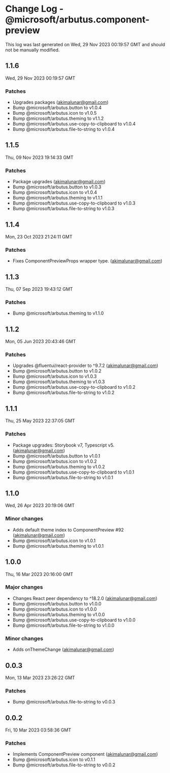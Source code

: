 # Change Log - @microsoft/arbutus.component-preview

This log was last generated on Wed, 29 Nov 2023 00:19:57 GMT and should not be manually modified.

<!-- Start content -->

## 1.1.6

Wed, 29 Nov 2023 00:19:57 GMT

### Patches

- Upgrades packages (akimalunar@gmail.com)
- Bump @microsoft/arbutus.button to v1.0.4
- Bump @microsoft/arbutus.icon to v1.0.5
- Bump @microsoft/arbutus.theming to v1.1.2
- Bump @microsoft/arbutus.use-copy-to-clipboard to v1.0.4
- Bump @microsoft/arbutus.file-to-string to v1.0.4

## 1.1.5

Thu, 09 Nov 2023 19:14:33 GMT

### Patches

- Package upgrades (akimalunar@gmail.com)
- Bump @microsoft/arbutus.button to v1.0.3
- Bump @microsoft/arbutus.icon to v1.0.4
- Bump @microsoft/arbutus.theming to v1.1.1
- Bump @microsoft/arbutus.use-copy-to-clipboard to v1.0.3
- Bump @microsoft/arbutus.file-to-string to v1.0.3

## 1.1.4

Mon, 23 Oct 2023 21:24:11 GMT

### Patches

- Fixes ComponentPreviewProps wrapper type. (akimalunar@gmail.com)

## 1.1.3

Thu, 07 Sep 2023 19:43:12 GMT

### Patches

- Bump @microsoft/arbutus.theming to v1.1.0

## 1.1.2

Mon, 05 Jun 2023 20:43:46 GMT

### Patches

- Upgrades @fluentui/react-provider to ^9.7.2 (akimalunar@gmail.com)
- Bump @microsoft/arbutus.button to v1.0.2
- Bump @microsoft/arbutus.icon to v1.0.3
- Bump @microsoft/arbutus.theming to v1.0.3
- Bump @microsoft/arbutus.use-copy-to-clipboard to v1.0.2
- Bump @microsoft/arbutus.file-to-string to v1.0.2

## 1.1.1

Thu, 25 May 2023 22:37:05 GMT

### Patches

- Package upgrades: Storybook v7, Typescript v5. (akimalunar@gmail.com)
- Bump @microsoft/arbutus.button to v1.0.1
- Bump @microsoft/arbutus.icon to v1.0.2
- Bump @microsoft/arbutus.theming to v1.0.2
- Bump @microsoft/arbutus.use-copy-to-clipboard to v1.0.1
- Bump @microsoft/arbutus.file-to-string to v1.0.1

## 1.1.0

Wed, 26 Apr 2023 20:19:06 GMT

### Minor changes

- Adds default theme index to ComponentPreview #92 (akimalunar@gmail.com)
- Bump @microsoft/arbutus.icon to v1.0.1
- Bump @microsoft/arbutus.theming to v1.0.1

## 1.0.0

Thu, 16 Mar 2023 20:16:00 GMT

### Major changes

- Changes React peer dependency to ^18.2.0 (akimalunar@gmail.com)
- Bump @microsoft/arbutus.button to v1.0.0
- Bump @microsoft/arbutus.icon to v1.0.0
- Bump @microsoft/arbutus.theming to v1.0.0
- Bump @microsoft/arbutus.use-copy-to-clipboard to v1.0.0
- Bump @microsoft/arbutus.file-to-string to v1.0.0

### Minor changes

- Adds onThemeChange (akimalunar@gmail.com)

## 0.0.3

Mon, 13 Mar 2023 23:26:22 GMT

### Patches

- Bump @microsoft/arbutus.file-to-string to v0.0.3

## 0.0.2

Fri, 10 Mar 2023 03:58:36 GMT

### Patches

- Implements ComponentPreview component (akimalunar@gmail.com)
- Bump @microsoft/arbutus.icon to v0.1.1
- Bump @microsoft/arbutus.file-to-string to v0.0.2
